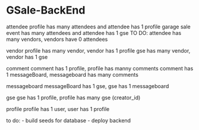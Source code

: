 # GSale-BackEnd

attendee
  profile has many attendees and attendee has 1 profile 
  garage sale event has many attendees and attendee has 1 gse 
  TO DO: attendee has many vendors, vendors have 0 attendees

vendor 
  profile has many vendor, vendor has 1 profile 
  gse has many vendor, vendor has 1 gse 

comment 
  comment has 1 profile, profile has manny comments 
  comment has 1 messageBoard, messageboard has many comments 
  
messageboard 
  messageBoard has 1 gse, gse has 1 messageboard 

gse 
  gse has 1 profile, profile has many gse (creator_id)

profile 
  profile has 1 user, user has 1 profile

to do: 
    - build seeds for database
    - deploy backend